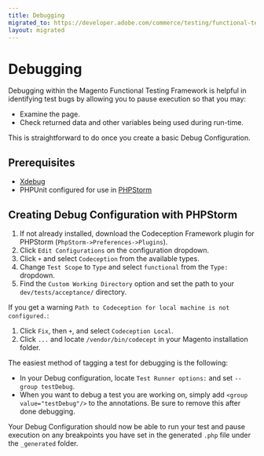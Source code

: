 ```yaml
---
title: Debugging
migrated_to: https://developer.adobe.com/commerce/testing/functional-testing-framework/debugging/
layout: migrated
---
```


# Debugging

Debugging within the Magento Functional Testing Framework is helpful in identifying test bugs by allowing you to pause execution so that you may:

-  Examine the page.
-  Check returned data and other variables being used during run-time.

This is straightforward to do once you create a basic Debug Configuration.

## Prerequisites

-  [Xdebug][]
-  PHPUnit configured for use in [PHPStorm][]

## Creating Debug Configuration with PHPStorm

1. If not already installed, download the Codeception Framework plugin for PHPStorm (`PhpStorm->Preferences->Plugins`).
1. Click `Edit Configurations` on the configuration dropdown.
1. Click `+` and select `Codeception` from the available types.
1. Change `Test Scope` to `Type` and select `functional` from the `Type:` dropdown.
1. Find the `Custom Working Directory` option and set the path to your `dev/tests/acceptance/` directory.

If you get a warning `Path to Codeception for local machine is not configured.`:

1. Click `Fix`, then `+`, and select `Codeception Local`.
1. Click `...` and locate `/vendor/bin/codecept` in your Magento installation folder.

The easiest method of tagging a test for debugging is the following:

-  In your Debug configuration, locate `Test Runner options:` and set `--group testDebug`.
-  When you want to debug a test you are working on, simply add `<group value="testDebug"/>` to the annotations. Be sure to remove this after done debugging.

Your Debug Configuration should now be able to run your test and pause execution on any breakpoints you have set in the generated `.php` file under the `_generated` folder.

<!-- Link definitions -->
[Xdebug]: https://xdebug.org/docs/install
[PHPStorm]: https://www.jetbrains.com/phpstorm/

